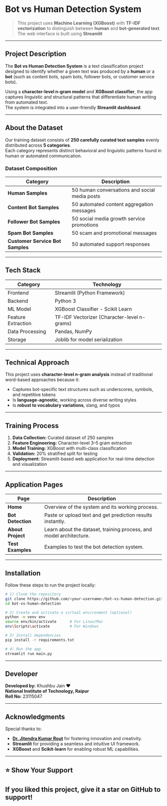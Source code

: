 # Bot vs Human Detection System

> This project uses **Machine Learning (XGBoost)** with **TF-IDF vectorization** to distinguish between **human** and **bot-generated text**.  
> The web interface is built using **Streamlit**
---

## Project Description

The **Bot vs Human Detection System** is a text classification project designed to identify whether a given text was produced by a **human** or a **bot** (such as content bots, spam bots, follower bots, or customer service bots).

Using a **character-level n-gram model** and **XGBoost classifier**, the app captures linguistic and structural patterns that differentiate human writing from automated text.  
The system is integrated into a user-friendly **Streamlit dashboard**.

---

## About the Dataset

Our training dataset consists of **250 carefully curated text samples** evenly distributed across **5 categories**.  
Each category represents distinct behavioral and linguistic patterns found in human or automated communication.

### Dataset Composition

| Category | Description |
|-----------|-------------|
| **Human Samples** | 50 human conversations and social media posts |
| **Content Bot Samples** | 50 automated content aggregation messages |
| **Follower Bot Samples** | 50 social media growth service promotions |
| **Spam Bot Samples** | 50 scam and promotional messages |
| **Customer Service Bot Samples** | 50 automated support responses |

---

## Tech Stack

| Category | Technology |
|-----------|-------------|
| Frontend  | Streamlit (Python Framework) |
| Backend   | Python 3 |
| ML Model  | XGBoost Classifier - Scikit Learn |
| Feature Extraction | TF-IDF Vectorizer (Character-level n-grams) |
| Data Processing | Pandas, NumPy |
| Storage | Joblib for model serialization |

---

## Technical Approach

This project uses **character-level n-gram analysis** instead of traditional word-based approaches because it:

- Captures bot-specific text structures such as underscores, symbols, and repetitive tokens  
- Is **language-agnostic**, working across diverse writing styles  
- Is **robust to vocabulary variations**, slang, and typos  

---

## Training Process

1. **Data Collection:** Curated dataset of 250 samples  
2. **Feature Engineering:** Character-level 3–5 gram extraction  
3. **Model Training:** XGBoost with multi-class classification  
4. **Validation:** 20% stratified split for testing  
5. **Deployment:** Streamlit-based web application for real-time detection and visualization  

---

## Application Pages

| Page | Description |
|------|--------------|
| **Home** | Overview of the system and its working process. |
| **Bot Detection** | Paste or upload text and get prediction results instantly. |
| **About Project** | Learn about the dataset, training process, and model architecture. |
| **Test Examples** | Examples to test the bot detection system.|
---


## Installation

Follow these steps to run the project locally:

```bash
# 1️) Clone the repository
git clone https://github.com/<your-username>/bot-vs-human-detection.git
cd bot-vs-human-detection

# 2️) Create and activate a virtual environment (optional)
python -m venv env
source env/bin/activate      # For Linux/Mac
env\Scripts\activate         # For Windows

# 3️) Install dependencies
pip install -r requirements.txt

# 4️) Run the app
streamlit run main.py
 ```
---
## Developer

**Developed by:** Khushbu Jain ❤️</br>
**National Institute of Technology, Raipur**  
**Roll No:** 23115047  
 
---

## Acknowledgments

Special thanks to:

- [**Dr. Jitendra Kumar Rout**](https://www.nitrr.ac.in/viewdetails.php?q=cse.jkrout) for fostering innovation and creativity.  
- **Streamlit** for providing a seamless and intuitive UI framework.  
- **XGBoost** and **Scikit-learn** for enabling robust ML capabilities.  

---

## ⭐ Show Your Support

If you liked this project, give it a star on GitHub to support!  
---
